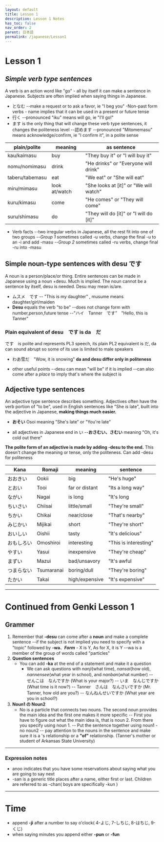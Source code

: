 ```yaml
---
layout: default
title: Lesson 1
description: Lesson 1 Notes
has_toc: false
nav_order: 2
parent: 日本語
permalink: /japanese/Lesson1
---
```


# Lesson 1
## _Simple verb type sentences_


A verb is an action word like "go" - all by itself it can make a sentence in Japanese. Subjects are often implied when saying things in Japanese.

- となむ
--make a request or to ask a favor, ie "I beg you"
-Non-past form verbs - name implies that it can be used in a present or future tense 
- 行く
--pronounced "iku" means will go, ie "I'll go!"
- ます is the only thing that will change these verb type sentences, it changes the politeness level
--認めます
--pronounced "Mitomemasu" means acknowledge/confirm, ie "I confirm it", in a polite sense

| plain/polite | meaning | as sentence
| ------ | ------ | ----- 
| kau/kaimasu | buy | "They buy it" or "I will buy it" 
| nomu/nomimasu | drink | "He drinks" or "Everyone will drink"
| taberu/tabemasu | eat | "We eat" or "She will eat"
| miru/mimasu | look at/watch | "She looks at [it]" or "We will watch"
| kuru/kimasu | come | "He comes" or "They will come"
| suru/shimasu | do | "They will do [it]" or "I will do [it]"

- Verb facts
--two irregular verbs in Japanese, all the rest fit into one of two groups
--_Group 1_ sometimes called -u verbs, change the final -u to an -i and add -masu
--_Group 2_ sometimes called -ru verbs, change final -ru into -masu

## Simple noun-type sentences with desu です
A noun is a person/place/or thing. Entire sentences can be made in Japanese using a noun +desu. Much is implied. The noun cannot be a sentence by itself, desu is needed. Desu may mean 
is/are.

- ムスメ　です
-- "This is my daughter" , musume means daughter/girl/maiden
- **Desu** equals the verb "to be"
--does not change form with number,person,future tense
--"ハイ　Tanner　です”　"Hello, this is Tanner"

### Plain equivalent of desu　です is da　だ

です　is polite and represents PL3 speech, its plain PL2 equivalent is だ, da can sound abrupt so some of its use is limited to male speakers
 - わあ雪だ　"Wow, it is snowing"
**da and desu differ only in politeness**

- other useful points
--desu can mean "will be" if it is implied
--can also come after a _place_ to imply that's where the subject is

## Adjective type sentences
An adjective type sentence describes something. Adjectives often have the verb portion of "to be", used in English sentences like "She *is* late", built into the adjective in Japanese, 
**making things much easier.**
- **おそい** Osoi meaning "She's late" or "You're late"


- all adjectives in Japanese end in い
--**おさむい、さむい** meaning "Oh, it's cold out there"


**The polite form of an adjective is made by adding -desu to the end.** This doesn't change the meaning or tense, only the politeness. Can add -desu for politeness




| Kana | Romaji | meaning　| sentence
| ------ | ------ | ----- | ------
| おおきい | Ookii | big | "He's huge"
| とおい | Tooi| far or distant|"Its a long way"
| ながい | Nagai | is long | "It's long
| ちいさい| Chiisai | little/small | "They're small"
| ちかい | Chikai | near/close |  "That's nearby"
| みじかい | Mijikai | short | "They're short"
| おいしい | Oishii | tasty | "It's delicious"
| おもしろい| Omoshiroi | interesting | "This is interesting"
| やすい | Yasui | inexpensive | "They're cheap"
| まずい | Mazui | bad/unsavory | "It's awful
| つまらない | Tsumaranai| boring/dull | "They're boring"
| たかい| Takai | high/expensive | "It's expensive"

----

# Continued from Genki Lesson 1
## Grammer
1. Remember that __-desu__ can come after a __noun__ and make a complete sentence
--if the subject is not implied you need to specify with a "topic" followed by __-wa__、***Form*** - X is Y, As for X, it is Y
--wa is a member of the group of words called "particles"
2. __Question sentences__
    - You can add __-ka__ at the end of a statement and make it a question
        - We can ask questions with _nanji_(what time), _nansai_(how old), _nannensee_(what year in school), and _nanban_(what number)
    --　せんこは　なんですか (What is your major?)
    -- いま　なんじですか (What time is it now?)
    -- Tanner　さんは　なんさいですか (Mr. Tanner, how old are you?)
    -- なんねんせいですか (What year are you in school?)
3. __Noun1 の Noun2__
    - No is a particle that connects two nouns. The second noun provides the main idea and the first one makes it more specific
-- First you have to figure out what the main idea is, that is noun 2. From there you specify using noun 1.
-- Put the sentence together using noun1 -no noun2
-- pay attention to the nouns in the sentence and make sure it is a 's relationship or a __"of"__ relationship. (Tanner's mother or student of Arkansas State University)
---
### Expression notes
- anoo indicates that you have some reservations about saying what you are going to say next
- -san is a generic title places after a name, either first or last. Children are referred to as -chan( boys are specifically -kun )

___
# Time
- append __-ji__ after a number to say o'clock( 4-よじ, 7-しちじ, 8-はちじ, 9-くじ)
- when saying minutes you append either __-pun__ or __-fun__ 










